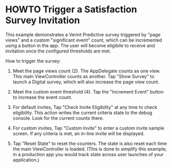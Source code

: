 #  HOWTO Trigger a Satisfaction Survey Invitation

This example demonstrates a Verint Predictive survey triggered by "page views" and a custom "significant event" count, which can be incremented using a button in the app. The user will
become eligibile to receive and invitation once the configured thresholds are met. 

How to trigger the survey:

1. Meet the page views count (2). The AppDelegate counts as one view. This main ViewController counts as another. Tap "Show Survey" to launch a Digital survey, which will also increase the page view count.

2. Meet the custom event threshold (4). Tap the "Increment Event" button to increase the event count.

3. For default invites, Tap "Check Invite Eligibility" at any time to check eligibility. This action writes the current criteria state to the debug console. Look for the current counts there.

4. For custom invites, Tap "Custom Invite" to enter a custom invite sample screen. If any criteria is met, an in-line invite will be displayed.

5. Tap "Reset State" to reset the counters. The state is also reset each time the main ViewController is loaded. (This is done to simplify this example; in a production app you would track state across user launches of your application.)
